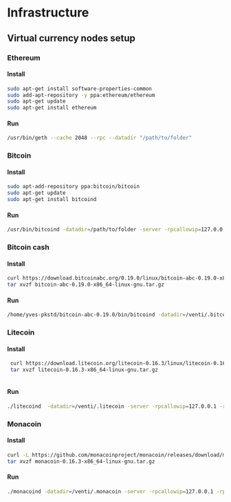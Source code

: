 # Infrastructure


## Virtual currency nodes setup

### Ethereum

#### Install

``` bash
sudo apt-get install software-properties-common
sudo add-apt-repository -y ppa:ethereum/ethereum
sudo apt-get update
sudo apt-get install ethereum
```

#### Run

```bash
/usr/bin/geth --cache 2048 --rpc --datadir "/path/to/folder"
```

### Bitcoin

#### Install

``` bash
sudo apt-add-repository ppa:bitcoin/bitcoin
sudo apt-get update
sudo apt-get install bitcoind
```

#### Run

```bash
/usr/bin/bitcoind -datadir=/path/to/folder -server -rpcallowip=127.0.0.1 -rpcuser=user -rpcpassword=password -txindex
```

### Bitcoin cash

#### Install

``` bash
curl https://download.bitcoinabc.org/0.19.0/linux/bitcoin-abc-0.19.0-x86_64-linux-gnu.tar.gz --output bitcoin-abc-0.19.0-x86_64-linux-gnu.tar.gz
tar xvzf bitcoin-abc-0.19.0-x86_64-linux-gnu.tar.gz 
```

#### Run

``` bash
/home/yves-pkstd/bitcoin-abc-0.19.0/bin/bitcoind -datadir=/venti/.bitcoincash -server -rpcallowip=127.0.0.1 -rpcuser=rpc -rpcpassword=rpc -txindex -rpcport=8335 -port=8336
```

### Litecoin

#### Install
``` bash
 curl https://download.litecoin.org/litecoin-0.16.3/linux/litecoin-0.16.3-x86_64-linux-gnu.tar.gz --output litecoin-0.16.3-x86_64-linux-gnu.tar.gz
 tar xvzf litecoin-0.16.3-x86_64-linux-gnu.tar.gz
 
```

#### Run
``` bash
./litecoind  -datadir=/venti/.litecoin -server -rpcallowip=127.0.0.1 -rpcuser=rpc -rpcpassword=rpc -txindex -rpcport=8337 -port=8338
```

### Monacoin

#### Install
``` bash
curl -L https://github.com/monacoinproject/monacoin/releases/download/monacoin-0.16.3/monacoin-0.16.3-x86_64-linux-gnu.tar.gz --output monacoin-0.16.3-x86_64-linux-gnu.tar.gz
tar xvzf monacoin-0.16.3-x86_64-linux-gnu.tar.gz
```

#### Run
``` bash
./monacoind -datadir=/venti/.monacoin -server -rpcallowip=127.0.0.1 -rpcuser=rpc -rpcpassword=rpc -txindex -rpcport=8339 -port=8340
```